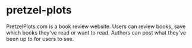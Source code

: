 # pretzel-plots
PretzelPlots.com is a book review website. Users can review books, save which books they've read or want to read. Authors can post what they've been up to for users to see. 
